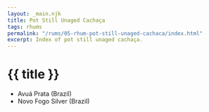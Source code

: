 ```yaml
---
layout: _main.njk
title: Pot Still Unaged Cachaça
tags: rhums
permalink: "/rums/05-rhum-pot-still-unaged-cachaca/index.html"
excerpt: Index of pot still unaged cachaça.
---
```

<!-- markdownlint-disable MD025 -->
# {{ title }}
<!-- markdownlint-disable MD025 -->

<div class="index">

* Avuá Prata (Brazil)
* Novo Fogo Silver (Brazil)

</div>
